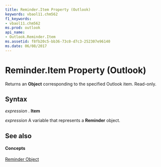 ```yaml
---
title: Reminder.Item Property (Outlook)
keywords: vbaol11.chm562
f1_keywords:
- vbaol11.chm562
ms.prod: outlook
api_name:
- Outlook.Reminder.Item
ms.assetid: f8fb20c5-bb36-73c0-d7c3-252307e96140
ms.date: 06/08/2017
---
```



# Reminder.Item Property (Outlook)

Returns an  **Object** corresponding to the specified Outlook item. Read-only.


## Syntax

 _expression_ . **Item**

 _expression_ A variable that represents a **Reminder** object.


## See also


#### Concepts


[Reminder Object](reminder-object-outlook.md)

